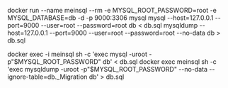 docker run --name meinsql --rm -e MYSQL_ROOT_PASSWORD=root -e MYSQL_DATABASE=db -d -p 9000:3306 mysql
mysql --host=127.0.0.1 --port=9000 --user=root --password=root db < db.sql
mysqldump --host=127.0.0.1 --port=9000 --user=root --password=root --no-data db > db.sql

docker exec -i meinsql sh -c 'exec mysql -uroot -p"$MYSQL_ROOT_PASSWORD" db' < db.sql
docker exec meinsql sh -c 'exec mysqldump -uroot -p"$MYSQL_ROOT_PASSWORD" --no-data --ignore-table=db._Migration db' > db.sql